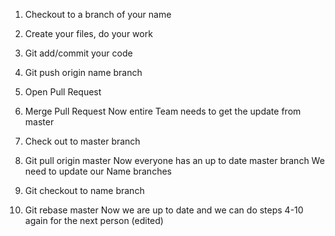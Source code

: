 1.  Checkout to a branch of your name

2.  Create your files, do your work

3.  Git add/commit your code

4.  Git push origin name branch

5.  Open Pull Request

6.  Merge Pull Request
Now entire Team needs to get the update from master

7.  Check out to master branch

8.  Git pull origin master
Now everyone has an up to date master branch
We need to update our Name branches

9.  Git checkout to name branch

10. Git rebase master
Now we are up to date and we can do steps 4-10 again for the next person (edited) 